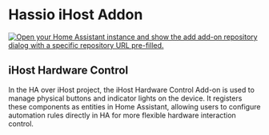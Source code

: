 # Hassio iHost Addon

[![Open your Home Assistant instance and show the add add-on repository dialog with a specific repository URL pre-filled.](https://my.home-assistant.io/badges/supervisor_add_addon_repository.svg)](https://my.home-assistant.io/redirect/supervisor_add_addon_repository/?repository_url=https%3A%2F%2Fgithub.com%2FiHost-Open-Source-Project%2Fhassio-ihost-addon)

## iHost Hardware Control

In the HA over iHost project, the iHost Hardware Control Add-on is used to manage physical buttons and indicator lights on the device. It registers these components as entities in Home Assistant, allowing users to configure automation rules directly in HA for more flexible hardware interaction control.


